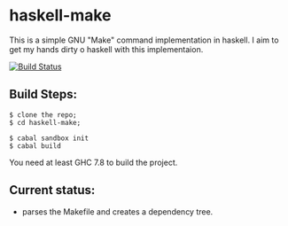 # haskell-make
This is a simple GNU "Make" command implementation in haskell. I aim to get my hands dirty o haskell with this implementaion.

[![Build Status](https://travis-ci.org/sahnib/haskell-make.svg?branch=master)](https://travis-ci.org/sahnib/haskell-make)

## Build Steps:
    $ clone the repo; 
    $ cd haskell-make;
    
    $ cabal sandbox init
    $ cabal build

You need at least GHC 7.8 to build the project.

## Current status:
- parses the Makefile and creates a dependency tree. 
